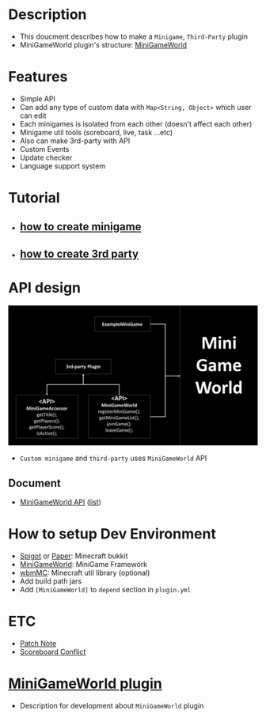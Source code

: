 # Description
- This doucment describes how to make a `Minigame`, `Third-Party` plugin
- MiniGameWorld plugin's structure: [MiniGameWorld]



# Features
- Simple API
- Can add any type of custom data with `Map<String, Object>` which user can edit
- Each minigames is isolated from each other (doesn't affect each other)
- Minigame util tools (soreboard, live, task ...etc)
- Also can make 3rd-party with API
- Custom Events
- Update checker
- Language support system


# Tutorial
- ## [how to create minigame](making-minigame-guide.md)

- ## [how to create 3rd party](making-3rd-party-guide.md)



# API design
![](api-design.png)
- `Custom minigame` and `third-party` uses `MiniGameWorld` API
## Document
- [MiniGameWorld API](https://minigameworlds.github.io/MiniGameWorld/) ([list](https://github.com/MiniGameWorlds/MiniGameWorld/blob/main/docs/README.md))



# How to setup Dev Environment
- [Spigot] or [Paper]: Minecraft bukkit
- [MiniGameWorld]: MiniGame Framework
- [wbmMC]: Minecraft util library (optional)
- Add build path jars
- Add `[MiniGameWorld]` to `depend` section in `plugin.yml`



# ETC
- [Patch Note](https://github.com/MiniGameWorlds/MiniGameWorld/blob/main/resources/devWiki/log.md)
- [Scoreboard Conflict]



# [MiniGameWorld plugin](dev-plugin-home.md)
- Description for development about `MiniGameWorld` plugin


[Spigot]: https://getbukkit.org/download/spigot
[Paper]: https://papermc.io/
[MiniGameWorld]: plugin-design.md
[wbmMC]: https://github.com/etc-repo/wbmMC/releases
[Paper API]: https://papermc.io/javadocs/paper/1.16/index.html?overview-summary.html
[Scoreboard Conflict]: https://github.com/MiniGameWorlds/MiniGameWorld/blob/main/resources/userWiki/scoreboard.md

